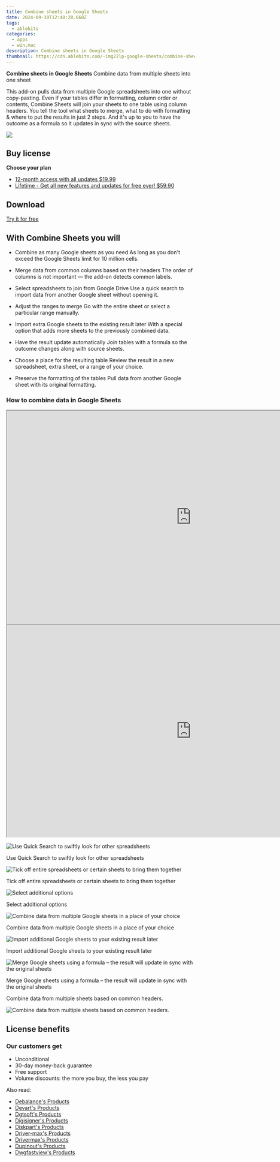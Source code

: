 ```yaml
---
title: Combine sheets in Google Sheets
date: 2024-09-30T12:48:28.668Z
tags: 
  - ablebits
categories: 
  - apps
  - win,mac
description: Combine sheets in Google Sheets
thumbnail: https://cdn.ablebits.com/-img22lp-google-sheets/combine-sheets/header-cover.webp
---
```


**Combine sheets in Google Sheets**
Combine data from multiple sheets into one sheet

This add-on pulls data from multiple Google spreadsheets into one without copy-pasting. Even if your tables differ in formatting, column order or contents, Combine Sheets will join your sheets to one table using column headers. You tell the tool what sheets to merge, what to do with formatting & where to put the results in just 2 steps. And it's up to you to have the outcome as a formula so it updates in sync with the source sheets.

![](https://cdn.ablebits.com/-img22lp-google-sheets/combine-sheets/header-cover.webp)

## Buy license

**Choose your plan**

- [12-month access with all updates $19.99](https://secure.2checkout.com/order/checkout.php?PRODS=4719411&QTY=1&AFFILIATE=108875&CART=1&CARD=2&DESIGN_TYPE=2&SHORT_FORM=1&COUPON=TrSbExpr-MjAdns-01&CLEAN_CART=ALL&SRC=website)
- [Lifetime - Get all new features and updates for free ever! $59.90](https://secure.2checkout.com/order/checkout.php?PRODS=4729643&QTY=1&AFFILIATE=108875&CART=1&CARD=2&DESIGN_TYPE=2&SHORT_FORM=1&CLEAN_CART=ALL&SRC=website)

## Download

[Try it for free](https://workspace.google.com/marketplace/app/combine_sheets/338552429820)

## With Combine Sheets you will

-   Combine as many Google sheets as you need As long as you don't exceed the Google Sheets limit for 10 million cells.
-   Merge data from common columns based on their headers The order of columns is not important — the add-on detects common labels.
-   Select spreadsheets to join from Google Drive Use a quick search to import data from another Google sheet without opening it.
-   Adjust the ranges to merge Go with the entire sheet or select a particular range manually.

-   Import extra Google sheets to the existing result later With a special option that adds more sheets to the previously combined data.
-   Have the result update automatically Join tables with a formula so the outcome changes along with source sheets.
-   Choose a place for the resulting table Review the result in a new spreadsheet, extra sheet, or a range of your choice.
-   Preserve the formatting of the tables Pull data from another Google sheet with its original formatting.

### How to combine data in Google Sheets

<iframe loading="lazy" width="984" height="567" class="" src="https://www.youtube-nocookie.com/embed/hlzEvZDo-QE" allow="encrypted-media" allowfullscreen=""></iframe>

<iframe loading="lazy" width="984" height="567" class="" src="https://www.youtube-nocookie.com/embed/cjChni-oUJo" allow="encrypted-media" allowfullscreen=""></iframe>

 ![Use Quick Search to swiftly look for other spreadsheets](https://cdn.ablebits.com/-img22lp-google-sheets/combine-sheets/quick-search-sheets.png)

Use Quick Search to swiftly look for other spreadsheets

 ![Tick off entire spreadsheets or certain sheets to bring them together](https://cdn.ablebits.com/-img22lp-google-sheets/combine-sheets/select-sheets.png)

Tick off entire spreadsheets or certain sheets to bring them together

 ![Select additional options](https://cdn.ablebits.com/-img22lp-google-sheets/combine-sheets/adjust-options.png)

Select additional options

 ![Combine data from multiple Google sheets in a place of your choice](https://cdn.ablebits.com/-img22lp-google-sheets/combine-sheets/combine-sheets-result.png)

Combine data from multiple Google sheets in a place of your choice

 ![Import additional Google sheets to your existing result later](https://cdn.ablebits.com/-img22lp-google-sheets/combine-sheets/add-to-result.png)

Import additional Google sheets to your existing result later

 ![Merge Google sheets using a formula – the result will update in sync with the original sheets](https://cdn.ablebits.com/-img22lp-google-sheets/combine-sheets/formula-result.png)

Merge Google sheets using a formula – the result will update in sync with the original sheets

Combine data from multiple sheets based on common headers.

 ![Combine data from multiple sheets based on common headers.](https://cdn.ablebits.com/-img22lp-google-sheets/combine-sheets/scheme-combine-sheets.png)

## License benefits

### Our customers get

- Unconditional
- 30-day money-back guarantee
- Free support
- Volume discounts: the more you buy, the less you pay 

<ins class="adsbygoogle"
      style="display:block"
      data-ad-client="ca-pub-7571918770474297"
      data-ad-slot="8358498916"
      data-ad-format="auto"
      data-full-width-responsive="true"></ins>

<span class="atpl-alsoreadstyle">Also read:</span>
<div><ul>
<li><a href="https://tools.techidaily.com/debalance/products/"><u>Debalance's Products</u></a></li>
<li><a href="https://tools.techidaily.com/devart/products/"><u>Devart's Products</u></a></li>
<li><a href="https://tools.techidaily.com/dgtsoft/products/"><u>Dgtsoft's Products</u></a></li>
<li><a href="https://tools.techidaily.com/digisigner/products/"><u>Digisigner's Products</u></a></li>
<li><a href="https://tools.techidaily.com/diskpart/products/"><u>Diskpart's Products</u></a></li>
<li><a href="https://tools.techidaily.com/driver-max/products/"><u>Driver-max's Products</u></a></li>
<li><a href="https://tools.techidaily.com/drivermax/products/"><u>Drivermax's Products</u></a></li>
<li><a href="https://tools.techidaily.com/dupinout/products/"><u>Dupinout's Products</u></a></li>
<li><a href="https://tools.techidaily.com/dwgfastview/products/"><u>Dwgfastview's Products</u></a></li>
</ul></div>


